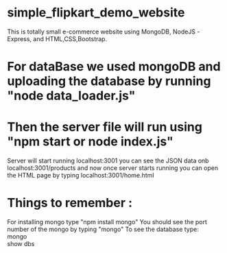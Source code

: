 # simple_flipkart_demo_website
This is totally small e-commerce website using MongoDB, NodeJS -Express, and HTML,CSS,Bootstrap.

# For dataBase we used mongoDB and uploading the database by running "node data_loader.js"
# Then the server file will run using "npm start or node index.js"
Server will start running localhost:3001
you can see the JSON data onb localhost:3001/products
and now once server starts running you can open the HTML page by typing localhost:3001/home.html


# Things to remember :
For installing mongo type "npm install mongo"
You should see the port number of the mongo by typing "mongo"
To see the database type: <br>mongo<br>
                          show dbs
                      
